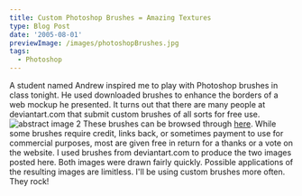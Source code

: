 ```yaml
---
title: Custom Photoshop Brushes = Amazing Textures
type: Blog Post
date: '2005-08-01'
previewImage: /images/photoshopBrushes.jpg
tags:
  - Photoshop
---
```

A student named Andrew inspired me to play with Photoshop brushes in class tonight. He used downloaded brushes to enhance the borders of a web mockup he presented. It turns out that there are many people at deviantart.com that submit custom brushes of all sorts for free use. ![abstract image 2](/images/20050801-abstract2.jpg) These brushes can be browsed through [here](http://browse.deviantart.com/resources/applications/psbrushes/). While some brushes require credit, links back, or sometimes payment to use for commercial purposes, most are given free in return for a thanks or a vote on the website. I used brushes from deviantart.com to produce the two images posted here. Both images were drawn fairly quickly. Possible applications of the resulting images are limitless. I'll be using custom brushes more often. They rock!
